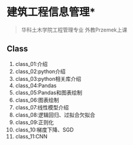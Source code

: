 # 建筑工程信息管理*

> 华科土木学院工程管理专业
> 外教Przemek上课



## Class

1.  class_01:介绍
2.  class_02:python介绍
3.  class_03:python相关库介绍
4.  class_04:Pandas
5.  class_05:Pandas和图表绘制
6.  class_06:图表绘制
7.  class_07:线性模型介绍
8.  class_08:逻辑回归、过拟合欠拟合
9.  class_09:正则化
10. class_10:梯度下降、SGD
11. class_11:CNN